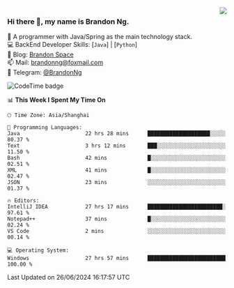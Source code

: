 <img  align="right" src="https://github-readme-stats-brandon0824.vercel.app/api/top-langs/?username=brandon0824&layout=compact">

### Hi there 👋, my name is Brandon Ng.

🌱 A programmer with Java/Spring as the main technology stack.  
💻 BackEnd Developer Skills: [`Java`] | [`Python`]  
📝 Blog: [Brandon Space](https://brandonng.tech)  
📫 Mail: brandonng@foxmail.com  
📰 Telegram: [@BrandonNg](https://t.me/BrandonNg24)  

![CodeTime badge](https://img.shields.io/endpoint?style=flat-square&url=https%3A%2F%2Fapi.codetime.dev%2Fshield%3Fid%3D128%26project%3D%26in%3D604800000)

<!--START_SECTION:waka-->
📊 **This Week I Spent My Time On** 

```text
🕑︎ Time Zone: Asia/Shanghai

💬 Programming Languages: 
Java                     22 hrs 28 mins      ████████████████████░░░░░   80.37 % 
Text                     3 hrs 12 mins       ███░░░░░░░░░░░░░░░░░░░░░░   11.50 % 
Bash                     42 mins             █░░░░░░░░░░░░░░░░░░░░░░░░   02.51 % 
XML                      41 mins             █░░░░░░░░░░░░░░░░░░░░░░░░   02.47 % 
JSON                     23 mins             ░░░░░░░░░░░░░░░░░░░░░░░░░   01.37 % 

🔥 Editors: 
IntelliJ IDEA            27 hrs 17 mins      ████████████████████████░   97.61 % 
Notepad++                37 mins             █░░░░░░░░░░░░░░░░░░░░░░░░   02.24 % 
VS Code                  2 mins              ░░░░░░░░░░░░░░░░░░░░░░░░░   00.14 % 

💻 Operating System: 
Windows                  27 hrs 57 mins      █████████████████████████   100.00 % 
```


 Last Updated on 26/06/2024 16:17:57 UTC
<!--END_SECTION:waka-->
